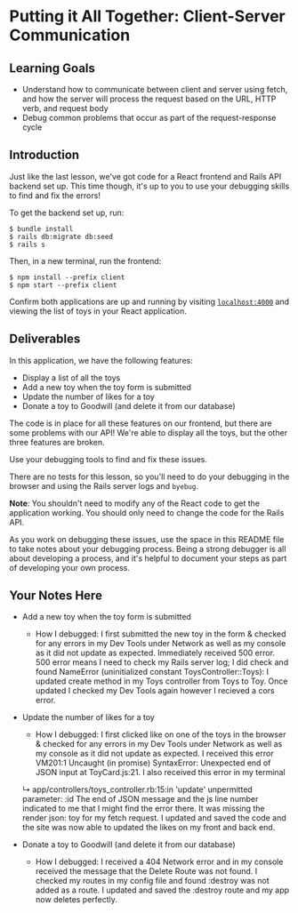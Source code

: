 # Putting it All Together: Client-Server Communication

## Learning Goals

- Understand how to communicate between client and server using fetch, and how
  the server will process the request based on the URL, HTTP verb, and request
  body
- Debug common problems that occur as part of the request-response cycle

## Introduction

Just like the last lesson, we've got code for a React frontend and Rails API
backend set up. This time though, it's up to you to use your debugging skills to
find and fix the errors!

To get the backend set up, run:

```console
$ bundle install
$ rails db:migrate db:seed
$ rails s
```

Then, in a new terminal, run the frontend:

```console
$ npm install --prefix client
$ npm start --prefix client
```

Confirm both applications are up and running by visiting
[`localhost:4000`](http://localhost:4000) and viewing the list of toys in your
React application.

## Deliverables

In this application, we have the following features:

- Display a list of all the toys
- Add a new toy when the toy form is submitted
- Update the number of likes for a toy
- Donate a toy to Goodwill (and delete it from our database)

The code is in place for all these features on our frontend, but there are some
problems with our API! We're able to display all the toys, but the other three
features are broken.

Use your debugging tools to find and fix these issues.

There are no tests for this lesson, so you'll need to do your debugging in the
browser and using the Rails server logs and `byebug`.

**Note**: You shouldn't need to modify any of the React code to get the
application working. You should only need to change the code for the Rails API.

As you work on debugging these issues, use the space in this README file to take
notes about your debugging process. Being a strong debugger is all about
developing a process, and it's helpful to document your steps as part of
developing your own process.

## Your Notes Here


- Add a new toy when the toy form is submitted

  - How I debugged: I first submitted the new toy in the form & checked for any errors in my Dev Tools under Network as well as my console as it did not update as expected. Immediately received 500 error. 500 error means I need to check my Rails server log; I did check and found NameError (uninitialized constant ToysController::Toys): I updated create method in my Toys controller from Toys to Toy. Once updated I checked my Dev Tools again however I recieved a cors error. 
- Update the number of likes for a toy

  - How I debugged: I first clicked like on one of the toys in the browser & checked for any errors in my Dev Tools under Network as well as my console as it did not update as expected. I received this error VM201:1 Uncaught (in promise) SyntaxError: Unexpected end of JSON input at ToyCard.js:21. I also received this error in my terminal 
 
  ↳ app/controllers/toys_controller.rb:15:in 'update' unpermitted parameter: :id The end of JSON message and the js line number indicated to me that I might find the error there. It was missing the render json: toy for my fetch request. I updated and saved the code and the site was now able to updated the likes on my front and back end. 

- Donate a toy to Goodwill (and delete it from our database)

  - How I debugged: I received a 404 Network error and in my console received the message that the Delete Route was not found. I checked my routes in my config file and found :destroy was not added as a route. I updated and saved the :destroy route and my app now deletes perfectly. 